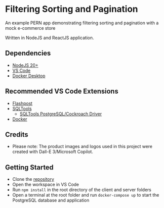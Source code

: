 # Filtering Sorting and Pagination

An example PERN app demonstrating filtering sorting and pagination with a mock e-commerce store

Written in NodeJS and ReactJS application.

## Dependencies

- [NodeJS 20+](https://nodejs.org/en)
- [VS Code](https://code.visualstudio.com/)
- [Docker Desktop](https://www.docker.com/products/docker-desktop)

## Recommended VS Code Extensions

- [Flashpost](https://marketplace.visualstudio.com/items?itemName=VASubasRaj.flashpost)
- [SQLTools](https://marketplace.visualstudio.com/items?itemName=mtxr.sqltools)
  - [SQLTools PostgreSQL/Cockroach Driver](https://marketplace.visualstudio.com/items?itemName=mtxr.sqltools-driver-pg)
- [Docker](https://marketplace.visualstudio.com/items?itemName=ms-azuretools.vscode-docker)

## Credits

- Please note: The product images and logos used in this project were created with Dall-E 3/Microsoft Copilot.

## Getting Started

- Clone the [repository](https://github.com/andrewjamesford/pern-filtering-sorting-pagination)
- Open the workspace in VS Code
- Run `npm install` in the root directory of the client and server folders
- Open a terminal at the root folder and run `docker-compose up` to start the PostgreSQL database and application
